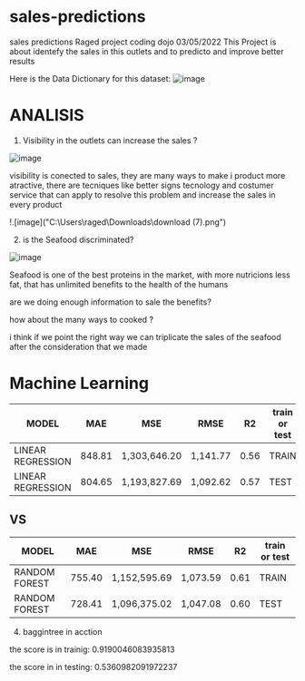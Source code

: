 # sales-predictions
sales predictions
Raged project
coding dojo 03/05/2022
This Project is about identefy the sales in this outlets and to predicto and improve better results

Here is the Data Dictionary for this dataset:
![image](https://user-images.githubusercontent.com/98135268/157154600-7027e4c5-20aa-4837-947f-0ce4630f61e1.png)


# ANALISIS
 1. Visibility in the outlets can increase the sales ?
 
 ![image](https://user-images.githubusercontent.com/98135268/157155231-f2b84e10-b334-4911-89f1-7ea4d29826ba.png)
 
 
 
 visibility is conected to sales, they are many ways to make i product more atractive, there are tecniques like 
 better signs tecnology and costumer service that can apply to resolve this problem and increase the sales in every product
 
 !.[image]("C:\Users\raged\Downloads\download (7).png")
 
 2.  is the Seafood discriminated?

![image](https://user-images.githubusercontent.com/98135268/157155434-49b8a2e3-f4b0-481b-88c1-3abee5286182.png)

Seafood is one of the best proteins in the market, with more nutricions less fat, that has unlimited benefits to the health of the humans

are we doing enough information to sale the benefits? 

how about the many ways to cooked ?

i think if we point the right way we can triplicate the sales of the seafood after the consideration that we made


# Machine Learning

| MODEL | MAE | MSE | RMSE | R2 | train or test |
|-------| --- | --- | ---- | -- | ------------- |
|LINEAR REGRESSION | 848.81 | 1,303,646.20 | 1,141.77  | 0.56| TRAIN |
|LINEAR REGRESSION | 804.65 | 1,193,827.69 | 1,092.62  | 0.57| TEST |


## VS

| MODEL | MAE | MSE | RMSE | R2 | train or test |
|-------| --- | --- | ---- | -- | ------------- |
|RANDOM FOREST | 755.40  | 1,152,595.69|  1,073.59  |  0.61 | TRAIN |
|RANDOM FOREST | 728.41 | 1,096,375.02 | 1,047.08   |  0.60 | TEST |





4. baggintree in acction


the score is in trainig: 0.9190046083935813



the score in in testing: 0.5360982091972237

 
 

